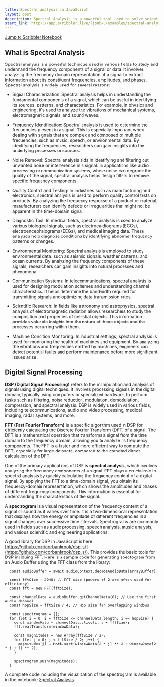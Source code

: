 ```yaml
---
title: Spectral Analysis in JavaScript
layout: post
description: Spectral Analysis is a powerful tool used to solve scientific and engineering problems. JavaScript provides the toolkit to do this easily.
start_link: https://app.scribbler.live/?jsnb=./examples/spectral-analysis.jsnb
---
```

[Jump to Scribbler Notebook](https://app.scribbler.live/?jsnb=./examples/spectral-analysis.jsnb)
## What is Spectral Analysis
Spectral analysis is a powerful technique used in various fields to study and understand the frequency components of a signal or data. It involves analyzing the frequency domain representation of a signal to extract information about its constituent frequencies, amplitudes, and phases. Spectral analysis is widely used for several reasons:

- Signal Characterization: Spectral analysis helps in understanding the fundamental components of a signal, which can be useful in identifying its sources, patterns, and characteristics. For example, in physics and engineering, it's used to analyze the vibrations of mechanical systems, electromagnetic signals, and sound waves.

- Frequency Identification: Spectral analysis is used to determine the frequencies present in a signal. This is especially important when dealing with signals that are complex and composed of multiple frequencies, such as music, speech, or environmental data. By identifying the frequencies, researchers can gain insights into the underlying processes or sources.

- Noise Removal: Spectral analysis aids in identifying and filtering out unwanted noise or interference in a signal. In applications like audio processing or communication systems, where noise can degrade the quality of the signal, spectral analysis helps design filters to remove specific frequency components.

- Quality Control and Testing: In industries such as manufacturing and electronics, spectral analysis is used to perform quality control tests on products. By analyzing the frequency response of a product or material, manufacturers can identify defects or irregularities that might not be apparent in the time-domain signal.

- Diagnostic Tool: In medical fields, spectral analysis is used to analyze various biological signals, such as electrocardiograms (ECGs), electroencephalograms (EEGs), and medical imaging data. These analyses help diagnose conditions by identifying abnormal frequency patterns or changes.

- Environmental Monitoring: Spectral analysis is employed to study environmental data, such as seismic signals, weather patterns, and ocean currents. By analyzing the frequency components of these signals, researchers can gain insights into natural processes and phenomena.

- Communication Systems: In telecommunications, spectral analysis is used for designing modulation schemes and understanding channel characteristics. It helps determine the bandwidth required for transmitting signals and optimizing data transmission rates.

- Scientific Research: In fields like astronomy and astrophysics, spectral analysis of electromagnetic radiation allows researchers to study the composition and properties of celestial objects. This information provides valuable insights into the nature of these objects and the processes occurring within them.

- Machine Condition Monitoring: In industrial settings, spectral analysis is used for monitoring the health of machines and equipment. By analyzing the vibrations and frequencies emitted by machines, engineers can detect potential faults and perform maintenance before more significant issues arise.

## Digital Signal Processing
**DSP (Digital Signal Processing)** refers to the manipulation and analysis of signals using digital techniques. It involves processing signals in the digital domain, typically using computers or specialized hardware, to perform tasks such as filtering, noise reduction, modulation, demodulation, compression, and spectral analysis. DSP is widely used in various fields, including telecommunications, audio and video processing, medical imaging, radar systems, and more.

**FFT (Fast Fourier Transform)** is a specific algorithm used in DSP for efficiently calculating the Discrete Fourier Transform (DFT) of a signal. The DFT is a mathematical operation that transforms a signal from the time domain to the frequency domain, allowing you to analyze its frequency components. The FFT is a faster and more efficient way to compute the DFT, especially for large datasets, compared to the standard direct calculation of the DFT.

One of the primary applications of DSP is **spectral analysis**, which involves analyzing the frequency components of a signal. FFT plays a crucial role in spectral analysis by quickly calculating the frequency content of a digital signal. By applying the FFT to a time-domain signal, you obtain its frequency-domain representation, which shows the amplitudes and phases of different frequency components. This information is essential for understanding the characteristics of the signal.

A **spectrogram** is a visual representation of the frequency content of a signal or sound as it varies over time. It is a two-dimensional representation that displays how the energy or amplitude of different frequencies in a signal changes over successive time intervals. Spectrograms are commonly used in fields such as audio processing, speech analysis, music analysis, and various scientific and engineering applications.


A good library for DSP in JavaScript is here: [https://github.com/corbanbrook/dsp.js/](https://github.com/corbanbrook/dsp.js/). This provides the basic tools for DSP inclduing FFT. Here is a sample code for generating spectogram from an Audio Buffer using the FFT class from the library:

      const audioBuffer = await audioContext.decodeAudioData(arrayBuffer);

      const fftSize = 2048; // FFT size (powers of 2 are often used for efficiency)
      const fft = new FFT(fftSize);

      const channelData = audioBuffer.getChannelData(0); // Use the first audio channel
      const hopSize = fftSize / 4; // Hop size for overlapping windows

      const spectrogram = [];
      for (let i = 0; i + fftSize <= channelData.length; i += hopSize) {
        const windowData = channelData.slice(i, i + fftSize);
        fft.realTransform(windowData);

        const magnitudes = new Array(fftSize / 2);
        for (let j = 0; j < fftSize / 2; j++) {
          magnitudes[j] = Math.sqrt(windowData[2 * j] ** 2 + windowData[2 * j + 1] ** 2);
        }

        spectrogram.push(magnitudes);
      }


A complete code including the visualization of the spectrogram is available in the notebook: [Spectral Analysis](https://app.scribbler.live/#./examples/spectral-analysis.jsnb). 
